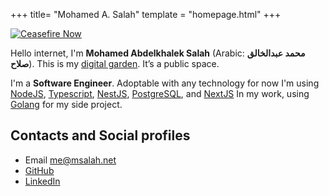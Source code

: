 +++
title= "Mohamed A. Salah"
template = "homepage.html"
+++

[![Ceasefire Now](https://badge.techforpalestine.org/default)](https://techforpalestine.org/learn-more)

Hello internet, I'm **Mohamed Abdelkhalek Salah** (Arabic: **محمد عبدالخالق صلاح**). This is my  [digital garden](https://github.com/MaggieAppleton/digital-gardeners). It’s a public space.

I'm a **Software Engineer**. Adoptable with any technology for now I'm using [NodeJS](https://nodejs.org/), [Typescript](https://www.typescriptlang.org/), [NestJS](https://nestjs.com/), [PostgreSQL](https://www.postgresql.org/), and [NextJS](https://nextjs.org/) In my work, using [Golang](https://go.dev/) for my side project.

## Contacts and Social profiles

* Email [me@msalah.net](mailto:me@msalah.net)
* [GitHub](https://www.github.com/m4salah)
* [LinkedIn](https://www.linkedin.com/in/mohamed-a-salah)

